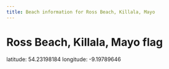 ```yaml
---
title: Beach information for Ross Beach, Killala, Mayo
---
```

# Ross Beach, Killala, Mayo <span class="material-icons blue-flag">flag</span>

<div class="location-info">latitude: 54.23198184 longitude: -9.19789646</div>
<div id="met-eireann-warnings"></div>
<div></div>